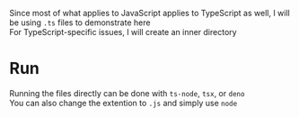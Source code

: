Since most of what applies to JavaScript applies to TypeScript as well, I will be using `.ts` files to demonstrate here<br>
For TypeScript-specific issues, I will create an inner directory

# Run
Running the files directly can be done with `ts-node`, `tsx`, or `deno`<br>
You can also change the extention to `.js` and simply use `node`
